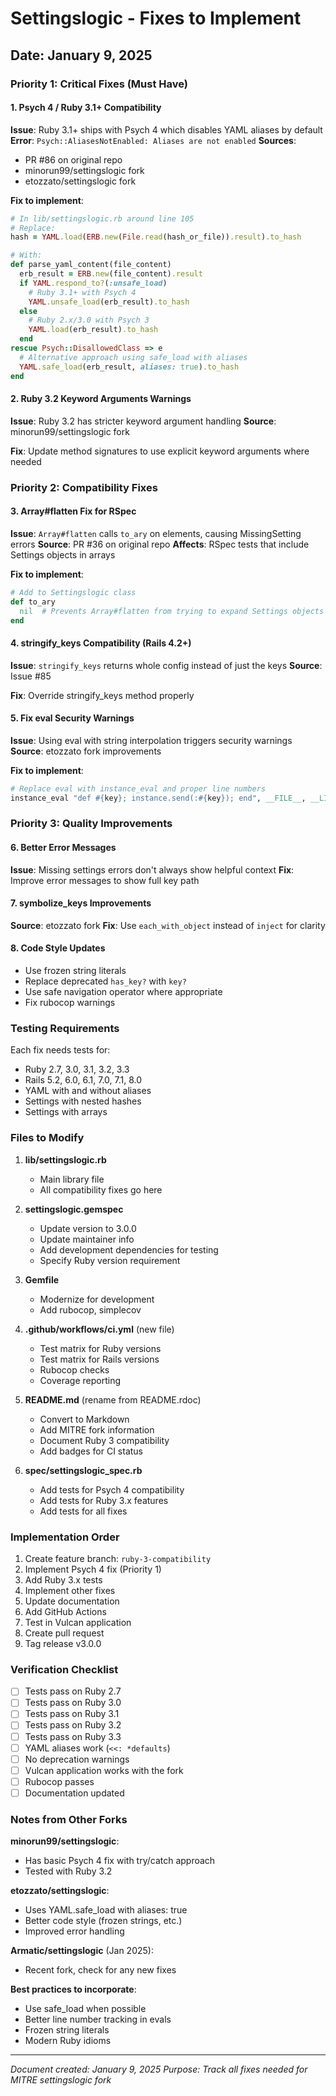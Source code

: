 # Settingslogic - Fixes to Implement
## Date: January 9, 2025

### Priority 1: Critical Fixes (Must Have)

#### 1. Psych 4 / Ruby 3.1+ Compatibility
**Issue**: Ruby 3.1+ ships with Psych 4 which disables YAML aliases by default
**Error**: `Psych::AliasesNotEnabled: Aliases are not enabled`
**Sources**: 
- PR #86 on original repo
- minorun99/settingslogic fork
- etozzato/settingslogic fork

**Fix to implement**:
```ruby
# In lib/settingslogic.rb around line 105
# Replace:
hash = YAML.load(ERB.new(File.read(hash_or_file)).result).to_hash

# With:
def parse_yaml_content(file_content)
  erb_result = ERB.new(file_content).result
  if YAML.respond_to?(:unsafe_load)
    # Ruby 3.1+ with Psych 4
    YAML.unsafe_load(erb_result).to_hash
  else
    # Ruby 2.x/3.0 with Psych 3
    YAML.load(erb_result).to_hash
  end
rescue Psych::DisallowedClass => e
  # Alternative approach using safe_load with aliases
  YAML.safe_load(erb_result, aliases: true).to_hash
end
```

#### 2. Ruby 3.2 Keyword Arguments Warnings
**Issue**: Ruby 3.2 has stricter keyword argument handling
**Source**: minorun99/settingslogic fork

**Fix**: Update method signatures to use explicit keyword arguments where needed

### Priority 2: Compatibility Fixes

#### 3. Array#flatten Fix for RSpec
**Issue**: `Array#flatten` calls `to_ary` on elements, causing MissingSetting errors
**Source**: PR #36 on original repo
**Affects**: RSpec tests that include Settings objects in arrays

**Fix to implement**:
```ruby
# Add to Settingslogic class
def to_ary
  nil  # Prevents Array#flatten from trying to expand Settings objects
end
```

#### 4. stringify_keys Compatibility (Rails 4.2+)
**Issue**: `stringify_keys` returns whole config instead of just the keys
**Source**: Issue #85

**Fix**: Override stringify_keys method properly

#### 5. Fix eval Security Warnings
**Issue**: Using eval with string interpolation triggers security warnings
**Source**: etozzato fork improvements

**Fix to implement**:
```ruby
# Replace eval with instance_eval and proper line numbers
instance_eval "def #{key}; instance.send(:#{key}); end", __FILE__, __LINE__
```

### Priority 3: Quality Improvements

#### 6. Better Error Messages
**Issue**: Missing settings errors don't always show helpful context
**Fix**: Improve error messages to show full key path

#### 7. symbolize_keys Improvements
**Source**: etozzato fork
**Fix**: Use `each_with_object` instead of `inject` for clarity

#### 8. Code Style Updates
- Use frozen string literals
- Replace deprecated `has_key?` with `key?`
- Use safe navigation operator where appropriate
- Fix rubocop warnings

### Testing Requirements

Each fix needs tests for:
- Ruby 2.7, 3.0, 3.1, 3.2, 3.3
- Rails 5.2, 6.0, 6.1, 7.0, 7.1, 8.0
- YAML with and without aliases
- Settings with nested hashes
- Settings with arrays

### Files to Modify

1. **lib/settingslogic.rb**
   - Main library file
   - All compatibility fixes go here

2. **settingslogic.gemspec**
   - Update version to 3.0.0
   - Update maintainer info
   - Add development dependencies for testing
   - Specify Ruby version requirement

3. **Gemfile**
   - Modernize for development
   - Add rubocop, simplecov

4. **.github/workflows/ci.yml** (new file)
   - Test matrix for Ruby versions
   - Test matrix for Rails versions
   - Rubocop checks
   - Coverage reporting

5. **README.md** (rename from README.rdoc)
   - Convert to Markdown
   - Add MITRE fork information
   - Document Ruby 3 compatibility
   - Add badges for CI status

6. **spec/settingslogic_spec.rb**
   - Add tests for Psych 4 compatibility
   - Add tests for Ruby 3.x features
   - Add tests for all fixes

### Implementation Order

1. Create feature branch: `ruby-3-compatibility`
2. Implement Psych 4 fix (Priority 1)
3. Add Ruby 3.x tests
4. Implement other fixes
5. Update documentation
6. Add GitHub Actions
7. Test in Vulcan application
8. Create pull request
9. Tag release v3.0.0

### Verification Checklist

- [ ] Tests pass on Ruby 2.7
- [ ] Tests pass on Ruby 3.0
- [ ] Tests pass on Ruby 3.1
- [ ] Tests pass on Ruby 3.2
- [ ] Tests pass on Ruby 3.3
- [ ] YAML aliases work (`<<: *defaults`)
- [ ] No deprecation warnings
- [ ] Vulcan application works with the fork
- [ ] Rubocop passes
- [ ] Documentation updated

### Notes from Other Forks

**minorun99/settingslogic**:
- Has basic Psych 4 fix with try/catch approach
- Tested with Ruby 3.2

**etozzato/settingslogic**:
- Uses YAML.safe_load with aliases: true
- Better code style (frozen strings, etc.)
- Improved error handling

**Armatic/settingslogic** (Jan 2025):
- Recent fork, check for any new fixes

**Best practices to incorporate**:
- Use safe_load when possible
- Better line number tracking in evals
- Frozen string literals
- Modern Ruby idioms

---
*Document created: January 9, 2025*
*Purpose: Track all fixes needed for MITRE settingslogic fork*